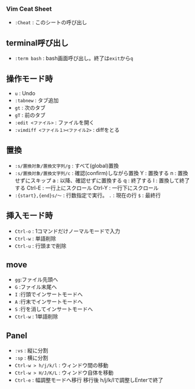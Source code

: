 ### Vim Ceat Sheet ################
- `:Cheat` : このシートの呼び出し

## terminal呼び出し
- `:term bash` : bash画面呼び出し。終了は`exit`から`q`

## 操作モード時
- `u` : Undo
- `:tabnew` : タブ追加
- `gt` : 次のタブ
- `gT` : 前のタブ
- `:edit <ファイル>` : ファイルを開く
- `:vimdiff <ファイル１><ファイル2>` : diffをとる

## 置換
- `:s/置換対象/置換文字列/g` : すべて(global)置換
- `:s/置換対象/置換文字列/c` : 確認(confirm)しながら置換
    Y : 置換する
    n : 置換せずにスキップ
    a : 以降、確認せずに置換する
    q : 終了する
    l : 置換して終了する
    Ctrl-E : 一行上にスクロール
    Ctrl-Y : 一行下にスクロール
- `:{start},{end}s/～` : 行数指定で実行。
   `.` : 現在の行
   `$` : 最終行

## 挿入モード時
- `Ctrl-o` : 1コマンドだけノーマルモードで入力
- `Ctrl-w` : 単語削除
- `Ctrl-u` : 行頭まで削除

## move
- `gg`:ファイル先頭へ
- `G` :ファイル末尾へ
- `I` :行頭でインサートモードへ
- `A` :行末でインサートモードへ
- `S` :行を消してインサートモードへ
- `Ctrl-w` : 1単語削除

## Panel
- `:vs` : 縦に分割
- `:sp` : 横に分割
- `Ctrl-w > h/j/k/l` : ウィンドウ間の移動
- `Ctrl-w > H/J/K/L` : ウィンドウ自体を移動
- `Ctrl-e` : 幅調整モードへ移行
  移行後 h/j/k/lで調整しEnterで終了

